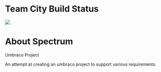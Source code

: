 # Team City Build Status

<a href="http://13.93.95.86:888/viewType.html?buildTypeId=Spectrum_Build&guest=1">
	<img src="http://13.93.95.86:888/app/rest/builds/buildType:(id:Spectrum_Build)/statusIcon"/>
</a>

# About Spectrum
Umbraco Project

An attempt at creating an umbraco project to support various requirements.

